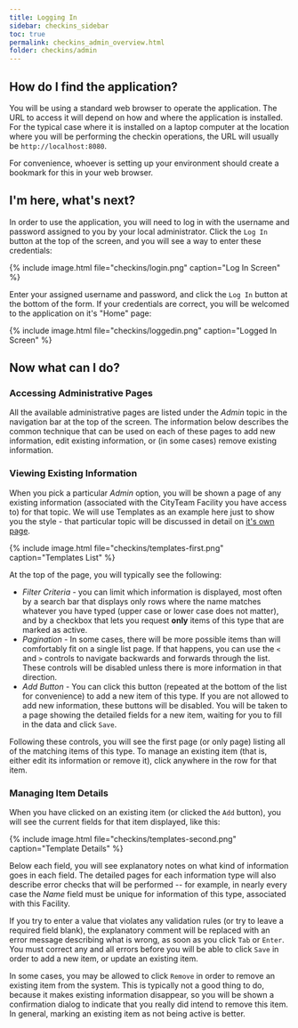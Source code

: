 ```yaml
---
title: Logging In
sidebar: checkins_sidebar
toc: true
permalink: checkins_admin_overview.html
folder: checkins/admin
---
```


## How do I find the application?

You will be using a standard web browser to operate the application.  The URL
to access it will depend on how and where the application is installed.  For
the typical case where it is installed on a laptop computer at the location
where you will be performing the checkin operations, the URL will usually be
`http://localhost:8080`.

For convenience, whoever is setting up your environment should create
a bookmark for this in your web browser.

## I'm here, what's next?

In order to use the application, you will need to log in with the username
and password assigned to you by your local administrator.  Click the
`Log In` button at the top of the screen, and you will see a way to enter
these credentials:

{% include image.html file="checkins/login.png" caption="Log In Screen" %}

Enter your assigned username and password, and click the `Log In` button
at the bottom of the form.  If your credentials are correct, you will be
welcomed to the application on it's "Home" page:

{% include image.html file="checkins/loggedin.png" caption="Logged In Screen" %}

## Now what can I do?

### Accessing Administrative Pages

All the available administrative pages are listed under the *Admin* topic in the
navigation bar at the top of the screen.  The information below describes the common
technique that can be used on each of these pages to add new information, edit
existing information, or (in some cases) remove existing information.

### Viewing Existing Information

When you pick a particular *Admin* option, you will be shown a page of any
existing information (associated with the CityTeam Facility you have access to)
for that topic.  We will use Templates as an example here just to show you the
style - that particular topic will be discussed in detail on
[it's own page](checkins_admin_templates).

{% include image.html file="checkins/templates-first.png" caption="Templates List" %}

At the top of the page, you will typically see the following:
* *Filter Criteria* - you can limit which information is displayed, most often
  by a search bar that displays only rows where the name matches whatever you
  have typed (upper case or lower case does not matter), and by a checkbox that
  lets you request **only** items of this type that are marked as active.
* *Pagination* - In some cases, there will be more possible items than will
  comfortably fit on a single list page.  If that happens, you can use the
  `<` and `>` controls to navigate backwards and forwards through the list.
  These controls will be disabled unless there is more information in that
  direction.
* *Add Button* - You can click this button (repeated at the bottom of the
  list for convenience) to add a new item of this type.  If you are not allowed
  to add new information, these buttons will be disabled.  You will be taken
  to a page showing the detailed fields for a new item, waiting for you to
  fill in the data and click `Save`.

Following these controls, you will see the first page (or only page) listing
all of the matching items of this type.  To manage an existing item (that is,
either edit its information or remove it),  click anywhere in the row for
that item.

### Managing Item Details

When you have clicked on an existing item (or clicked the `Add` button), you
will see the current fields for that item displayed, like this:

{% include image.html file="checkins/templates-second.png" caption="Template Details" %}


Below each field, you will see explanatory notes on what kind of information
goes in each field.  The detailed pages for each information type will also
describe error checks that will be performed -- for example, in nearly every
case the *Name* field must be unique for information of this type, associated
with this Facility.

If you try to enter a value that violates any validation rules (or try to
leave a required field blank), the explanatory comment will be replaced with
an error message describing what is wrong, as soon as you click `Tab` or `Enter`.
You must correct any and all errors before you will be able to click `Save`
in order to add a new item, or update an existing item.

In some cases, you may be allowed to click `Remove` in order to remove an
existing item from the system.  This is typically not a good thing to do,
because it makes existing information disappear, so you will be shown a
confirmation dialog to indicate that you really did intend to remove this
item.  In general, marking an existing item as not being active is better.

[//]: # (### Item Type Details)

[//]: # ()
[//]: # (The links at the top of this page will take you to detailed information about)

[//]: # (each information type that is included in the system.  On that page, you)

[//]: # (can return to the list view by clicking on the `Back` button.)

